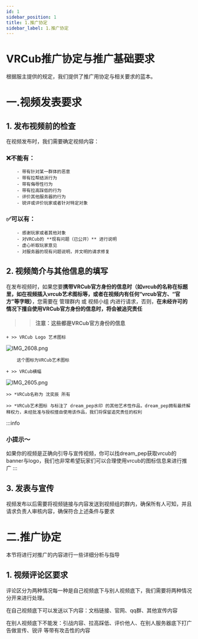 ```yaml
---
id: 1
sidebar_position: 1
title: 1.推广协定
sidebar_label: 1.推广协定
---
```


# VRCub推广协定与推广基础要求

根据服主提供的规定，我们提供了推广用协定与相关要求的蓝本。

# 一.视频发表要求

## 1. 发布视频前的检查

在视频发布时，我们需要确定视频内容：

### ❌不能有：

        - 带有针对某一群体的恶意
        - 带有拉帮结派行为
        - 带有侮辱性行为
        - 带有拉高踩低的行为
        - 评价其他服务器的行为
        - 锐评或评价玩家或者针对特定对象

### ✅可以有：

        - 感谢玩家或者其他对象
        - 对VRCub的 **现有问题（已公开）** 进行说明
        - 虚心听取玩家意见
        - 对服务器的现有问题说明，并文明的请求修复

## 2. 视频简介与其他信息的填写

在发布视频时，如果您要**携带VRCub官方身份的信息时（如vrcub的名称在标题里，如在视频插入vrcub艺术图标等，或者在视频内有任何“vrcub官方、“官方”等字眼）**，您需要在 管理群内 或 视频小组 内进行请求，否则，**在未经许可的情况下擅自使用VRCub官方身份的信息时，将会被追究责任**

>> #### 注意：这些都是**VRCub官方身份的信息** 

    + >> VRCub Logo 艺术图标

![IMG_2608.png](https://res.craft.do/user/full/8c64421f-afa1-96e8-dd67-8efce27b11dd/doc/0CD7EAEF-6C78-4553-A019-434678CD942C/094EA7E4-88B6-4364-8D97-7ABB86AFFE62_2/SJgg9L69FbAqvmvbCTKop5DXbQkO1fY1ud5gC5B5FuAz/IMG_2608.png)

        这个图标为VRCub艺术图标

    + >> VRCub横幅

![IMG_2605.png](https://res.craft.do/user/full/8c64421f-afa1-96e8-dd67-8efce27b11dd/doc/0CD7EAEF-6C78-4553-A019-434678CD942C/C67BCC3E-945B-477B-854E-C9DBED1E5187_2/HJyRoGpOQxsnkvOFEGK13q16HO0Bg5c26v5AorL5MGAz/IMG_2605.png)

    >> *VRCub名称为 沈奕辰 所有

    >> *VRCub艺术图标 与标注了 dream_pep水印 的其他艺术性作品，dream_pep拥有最终解释权力，未经批准与授权擅自使用该作品，我们将保留追究责任的权利

:::info
### 小提示～
如果你的视频是正确向引导与宣传视频，你可以找dream_pep获取vrcub的banner与logo，我们也非常希望玩家们可以合理使用vrcub的图标信息来进行推广
:::

## 3. 发表与宣传

视频发布以后需要将视频链接与内容发送到视频组的群内，确保所有人可知，并且请求负责人审核内容，确保符合上述条件与要求

# 二.推广协定

本节将进行对推广的内容进行一些详细分析与指导

## 1. 视频评论区要求

评论区分为两种情况每一种是自己视频底下与别人视频底下，我们需要将两种情况分开来进行处理。

在自己视频底下可以发送以下内容：文档链接、官网、qq群、其他宣传内容

在别人视频底下不能发：引战内容、拉高踩低、评价他人、在别人服务器底下打广告做宣传、锐评 等带有攻击性的内容
